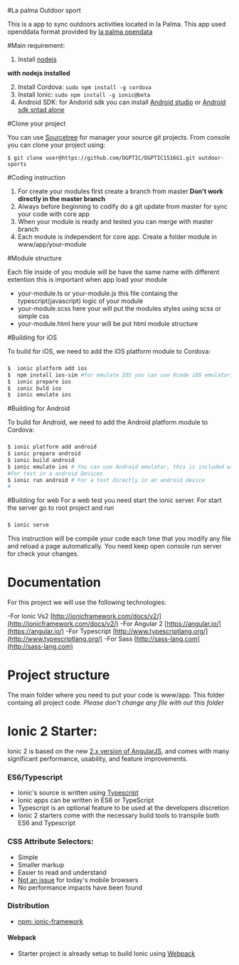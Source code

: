 #La palma Outdoor sport

This is a app to sync outdoors activities located in la Palma. This app used openddata format provided by [la palma opendata](http://www.opendatalapalma.es)

#Main requirement:

1. Install [nodejs](http://nodejs.org/)

**with nodejs installed**

2. Install Cordova: `sudo npm install -g cordova`
3. Install Ionic: `sudo npm install -g ionic@beta`
4. Android SDK: for Andorid sdk you can install [Android studio](https://developer.android.com/sdk/index.html) or [Android sdk sntad alone](https://developer.android.com/sdk/installing/index.html)

#Clone your project 

You can use [Sourcetree](https://www.sourcetreeapp.com) for manager your source git projects.
From console you can clone your project using: 

`$ git clone user@https://github.com/DGPTIC/DGPTIC1516G1.git outdoor-sports`

#Coding instruction 

1. For create your modules first create a branch from master **Don't work directly in the master branch**
3. Always before beginning to codify do a git update from master for sync your code with core app
4. When your module is ready and tested you can merge with master branch
5. Each module is independent for core app. Create a folder module in www/app/your-module

#Module structure

Each file inside of you module will be have the same name with different extention this is important when app load your module

- your-module.ts or your-module.js this file containg the typescript(javascript) logic of your module
- your-module.scss here your will put the modules styles using scss or simple css
- your-module.html here your will be put html module structure


#Building for iOS

To build for iOS, we need to add the iOS platform module to Cordova:


### 
```bash
$  ionic platform add ios
$  npm install ios-sim #for emulate IOS you can use Xcode iOS emulator, (Mac os users only)
$  ionic prepare ios
$  ionic buld ios
$  ionic emulate ios
```

#Building for Android

To build for Android, we need to add the Android platform module to Cordova:

###
```bash
$ ionic platform add android
$ ionic prepare android
$ ionic build android
$ ionic emulate ios # You can use Android emulator, this is included with Android studio
#For test in a android Devices
$ ionic run android # For a test directly in an android device
#
```

#Building for web
For a web test you need start the ionic server. For start the server go to root project and run

###
```bash
$ ionic serve
```
This instruction will be compile your code each time that you modify any file and reload a page automatically.
You need keep open console run server for check your changes.


# Documentation 

For this project we will use the following technologies:

-For Ionic Vs2  [http://ionicframework.com/docs/v2/](http://ionicframework.com/docs/v2/)
-For Angular 2 [https://angular.io/](https://angular.io/)
-For Typescript [http://www.typescriptlang.org/](http://www.typescriptlang.org/)
-For Sass [http://sass-lang.com](http://sass-lang.com)


# Project structure
The main folder where you need to put your code is www/app. This folder containg all project code. *Please don't change any file with out this folder*


# Ionic 2 Starter: 

Ionic 2 is based on the new [2.x version of AngularJS](https://angular.io/), and comes with many significant performance, usability, and feature improvements.


### ES6/Typescript

- Ionic's source is written using [Typescript](http://www.typescriptlang.org/)
- Ionic apps can be written in ES6 or TypeScript
- Typescript is an optional feature to be used at the developers discretion
- Ionic 2 starters come with the necessary build tools to transpile both ES6 and Typescript


### CSS Attribute Selectors:

- Simple
- Smaller markup
- Easier to read and understand
- [Not an issue](https://twitter.com/paul_irish/status/311610425617838081) for today's mobile browsers
- No performance impacts have been found


### Distribution

 - [npm: ionic-framework](https://www.npmjs.com/package/ionic-framework)


#### Webpack

- Starter project is already setup to build Ionic using [Webpack](http://webpack.github.io/)
